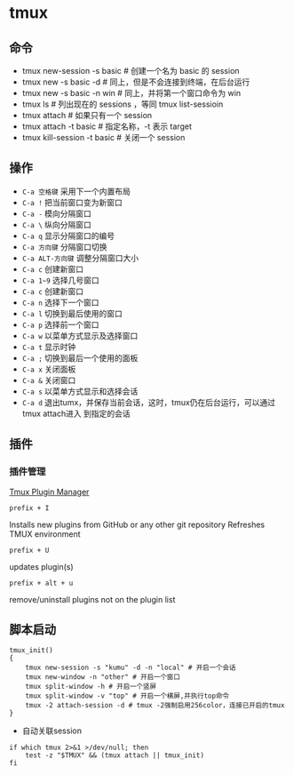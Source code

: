 

# tmux

## 命令

* tmux new-session -s basic # 创建一个名为 basic 的 session
* tmux new -s basic -d # 同上，但是不会连接到终端，在后台运行
* tmux new -s basic -n win # 同上，并将第一个窗口命令为 win
* tmux ls # 列出现在的 sessions ，等同 tmux list-sessioin
* tmux attach # 如果只有一个 session
* tmux attach -t basic # 指定名称，-t 表示 target
* tmux kill-session -t basic # 关闭一个 session


## 操作

* `C-a 空格键` 采用下一个内置布局
* `C-a !` 把当前窗口变为新窗口
* `C-a -` 模向分隔窗口
* `C-a \` 纵向分隔窗口
* `C-a q` 显示分隔窗口的编号
* `C-a 方向键` 分隔窗口切换
* `C-a ALT-方向键` 调整分隔窗口大小
* `C-a c` 创建新窗口
* `C-a 1~9` 选择几号窗口
* `C-a c` 创建新窗口
* `C-a n` 选择下一个窗口
* `C-a l` 切换到最后使用的窗口
* `C-a p` 选择前一个窗口
* `C-a w` 以菜单方式显示及选择窗口
* `C-a t` 显示时钟
* `C-a ;` 切换到最后一个使用的面板
* `C-a x` 关闭面板
* `C-a &` 关闭窗口
* `C-a s` 以菜单方式显示和选择会话
* `C-a d` 退出tumx，并保存当前会话，这时，tmux仍在后台运行，可以通过tmux attach进入 到指定的会话

## 插件

### 插件管理

[Tmux Plugin Manager](https://github.com/tmux-plugins/tpm)

	prefix + I

Installs new plugins from GitHub or any other git repository
Refreshes TMUX environment

	prefix + U

updates plugin(s)

	prefix + alt + u

remove/uninstall plugins not on the plugin list


## 脚本启动

``` shell
tmux_init()
{
	tmux new-session -s "kumu" -d -n "local" # 开启一个会话
	tmux new-window -n "other" # 开启一个窗口
	tmux split-window -h # 开启一个竖屏
	tmux split-window -v "top" # 开启一个横屏,并执行top命令
	tmux -2 attach-session -d # tmux -2强制启用256color，连接已开启的tmux
}
```
* 自动关联session
```shell
if which tmux 2>&1 >/dev/null; then
	test -z "$TMUX" && (tmux attach || tmux_init)
fi
```
